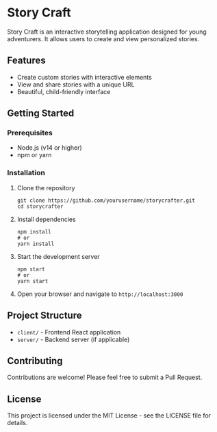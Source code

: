 # Story Craft

Story Craft is an interactive storytelling application designed for young adventurers. It allows users to create and view personalized stories.

## Features

- Create custom stories with interactive elements
- View and share stories with a unique URL
- Beautiful, child-friendly interface

## Getting Started

### Prerequisites

- Node.js (v14 or higher)
- npm or yarn

### Installation

1. Clone the repository
   ```
   git clone https://github.com/yourusername/storycrafter.git
   cd storycrafter
   ```

2. Install dependencies
   ```
   npm install
   # or
   yarn install
   ```

3. Start the development server
   ```
   npm start
   # or
   yarn start
   ```

4. Open your browser and navigate to `http://localhost:3000`

## Project Structure

- `client/` - Frontend React application
- `server/` - Backend server (if applicable)

## Contributing

Contributions are welcome! Please feel free to submit a Pull Request.

## License

This project is licensed under the MIT License - see the LICENSE file for details. 